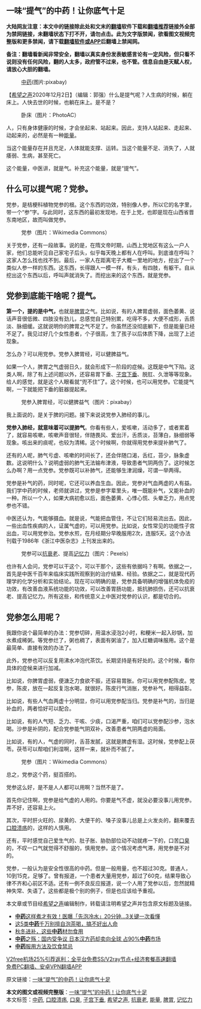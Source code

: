  <h2>一味“提气”的中药！让你底气十足</h2> <p class="notice"><b>大陆网友注意：本文中的链接除此处和文末的<a href="https://github.com/bannedbook/fanqiang" >翻墙</a>软件下载和<a href="https://github.com/killgcd/justmysocks/blob/master/README.md">翻墙推荐</a>链接外全部为禁网链接，未翻墙状态下打不开，请勿点击。此为文字版禁闻，欲看图文视频完整版和更多禁闻，请下载<a href="https://github.com/bannedbook/fanqiang">翻墙软件或APP</a>后翻墙上禁闻网。</p><p>备注：翻墙看新闻非常安全，翻墙以真实身份发表敏感言论有一定风险，但只看不说则没有任何风险，翻的人太多，政府管不过来，也不管。信息自由是天赋人权，请放心大胆的翻墙。</b></p>  <div class="entry"> <figure><figcaption><a href="https://www.bannedbook.org/bnews/tag/%E4%B8%AD%E8%8D%AF/" class="st_tag internal_tag" rel="tag" title="标签 中药 下的日志">中药</a>(图片:pixabay)</figcaption></figure> <p>【<span class='wp_keywordlink_affiliate'><a href="https://www.soundofhope.org" title="希望之声" target="_blank">希望之声</a></span>2020年12月2日】（编辑：郭强）什么是提气呢？人生病的时候，躺在床上。人快去世的时候，也躺在床上。是不是？</p> <figure><figcaption>卧床（图片：PhotoAC）</figcaption></figure> <p>人，只有身体健康的时候，才会坐起来、站起来。因此，支持人站起来、走起来、动起来的，必然是有一种<a href="https://www.bannedbook.org/bnews/tag/%E8%83%BD%E9%87%8F/" class="st_tag internal_tag" rel="tag" title="标签 能量 下的日志">能量</a>。</p> <p>当这个能量存在并且充足，人体就能支撑、运转。当这个能量不足、消失了，人就痿弱、生病，甚至死亡。</p> <p>这个能量，中医讲，就是气。补充这个能量，就是“提气”。</p> <h2>什么可以提气呢？党参。</h2> <p>党参，是桔梗科植物党参的根。这个东西的功效，特别像人参，所以它的名字里，带一个“参”字。与此同时，这东西的最初发现地，在于上党，也即是现在山西省晋东南地区，故而叫做党参。</p> <figure><figcaption>党参（图片：Wikimedia Commons）</figcaption></figure> <p>关于党参，还有一段故事。说的是，在隋文帝时期，山西上党地区有这么一户人家，他们总能听见自己家宅子后头，似乎每天晚上都有人在呼叫。到底谁在呼叫？这家人怎么找也找不到。最后，一家人在距离宅子大概一里地的地方，挖出了一个类似人参一样的东西。这东西，长得跟人一模一样，有头，有四肢，有躯干。自从挖出这个东西以后，呼叫声就消失了。而挖出来的这个东西，就是党参。</p> <h2>党参到底能干啥呢？提气。</h2> <p><strong>第一个，提的是中气，</strong>也就是<a href="https://www.bannedbook.org/bnews/tag/%E8%84%BE%E8%83%83/" class="st_tag internal_tag" rel="tag" title="标签 脾胃 下的日志">脾胃</a>之气。比如说，有的人脾胃虚弱，面色萎黄、说话声音很低微、四肢没有劲儿，总感觉自己特别累，吃得不多，大便不成形，舌质淡、脉细缓。这就说明你的脾胃之气不足了。你虽然还没彻底躺下，但是能量已经不足了。我见过好几个女性患者，个子很高，生了孩子以后体质下降，出现了上述现象。</p>  <p>怎么办？可以用党参。党参入脾胃经，可以健脾益气。</p> <p>如果一个人，脾胃之气虚弱日久，就会形成下一阶段的症候。这既是中气下陷。这类人啊，除了有上述问题以外，还容易胃下垂、<a href="https://www.bannedbook.org/bnews/tag/%e5%ad%90%e5%ae%ab%e4%b8%8b%e5%9e%82/" class="st_tag internal_tag" rel="tag" title="标签 子宫下垂 下的日志">子宫下垂</a>、脱肛、久泄等等现象。给人的感觉，就是这个人眼看就“兜不住”了。这个时候，也可以用党参。它能提气啊，一下就能把下垂的脏器提起来。</p> <figure><figcaption>党参入脾胃经，可以健脾益气（图片：pixabay）</figcaption></figure> <p>我上面说的，是关于脾的问题。接下来说说党参入肺经的事儿。</p> <p><strong>党参入肺经，就意味着可以提肺气</strong>。你看有些人，爱咳嗽，活动多了，或者累着了，就容易咳嗽，咳嗽声音很轻，伴随畏风、爱出汗，舌质淡，苔薄白，脉细弱等现象。咳出来的痰呢，也较为清稀。这个时候啊，你就得用党参来提补肺气了。</p> <p>还有的人呢，肺气亏虚、咳嗽的时间长了，还会伴随口渴，舌红，苔少，脉象虚数。这说明什么？说明虚弱的肺气无法输布津液，导致患者气阴两伤了。这时候怎么办啊？用一点党参。党参既可以补肺气，还能够生津润燥，可谓一举两得。</p> <p>党参是补气的药，同时呢，它还可以养血生血。因此，党参对气血两虚的人有益。我们学中药的时候，老师就讲过，党参是参字辈里头，唯一既能补气，又能补血的一种。所以一个人，如果大病初愈以后，面色萎黄、心悸心慌、头晕乏力，用点党参也不错。</p> <p>中医还认为，气能够摄血。就是说，气能把血管住，不让它们轻易流出去。因此，一些出血性疾病的人，证属气虚的，可以用党参。比如说，女性常见的功能性子宫出血，可以用党参治。党参水煎，在月经期分早晚服用2次，连服5天。这个办法刊载于1986年《浙江中医杂志》上刊发出来的。</p>  <figure><figcaption>党参可以<a href="https://www.bannedbook.org/bnews/tag/%E6%8A%97%E8%A1%B0%E8%80%81/" class="st_tag internal_tag" rel="tag" title="标签 抗衰老 下的日志">抗衰老</a>、提高<a href="https://www.bannedbook.org/bnews/tag/%e8%ae%b0%e5%bf%86%e5%8a%9b/" class="st_tag internal_tag" rel="tag" title="标签 记忆力 下的日志">记忆力</a>（图片：Pexels）</figcaption></figure> <p>也许有人会问，党参可以干这个，可以干那个，这些有依据吗？有啊。依据之一，首先是中医千百年来临床实践所观察到的治疗结果、经验。依据之二，就是现代药理学的化学分析和实验结论。现在可以明确的是，党参具备明确的增强机体免疫的功效，有改善血液系统功能的功效，可以改善胃肠功能，抵抗肺损伤，还可以抗衰老、提高记忆力。所有这些，和传统意义上中医对党参的认识，都是切合的。</p> <h2>党参怎么用呢？</h2> <p>我跟你说个最简单的办法：党参切碎，用温水浸泡2小时，和粳米一起入砂锅，加水煮成稀粥。等党参烂了，粥也稠了，表面有粥油了，加入红糖调味服用。这个是最简单、直接有效的办法了。</p> <p>此外，党参也可以反复用沸水冲泡代茶饮。长期坚持是有好处的。这个时候，看你具体的症候来进行加减。</p> <p>比如说，你脾胃虚弱，便溏乏力食欲不振，还容易胃胀。你可以用党参配陈皮。党参，陈皮，放在一起反复泡水喝，就很好。陈皮行气消胀，党参补气，相得益彰。</p> <p>比如说，有些人气血两虚十分明显，你可以用党参配当归。党参是补气的，当归是补血的，两者恰好可以配合。</p> <p>比如说，有的人气短、乏力、干咳、少痰，口渴严重，咱们可以党参配沙参，泡水喝。沙参是补阴的，配合党参能气阴双补，改善患者气阴两虚的局面。</p> <p>比如说，有的人，气虚的同时，舌苔发腻，这就是脾虚有湿。这时候，党参配上茯苓。茯苓可以帮咱们利湿啊，这样一来，就补而不腻了。</p>  <figure><figcaption>党参（图片：Wikimedia Commons）</figcaption></figure> <p>总之，党参这个药，挺百搭的。</p> <p>党参这么好，是不是人人都可以用啊？当然不是了。</p> <p>首先你记住啊，党参是给气虚的人用的。你要是气不虚，就没必要没事儿用党参。弄不好，还容易上火。</p> <p>其次，平时肝火旺的、尿黄的、大便干的、嗓子没事儿总是上火发炎的，翻来覆去<a href="https://www.bannedbook.org/bnews/tag/%e5%8f%a3%e8%85%94%e6%ba%83%e7%96%a1/" class="st_tag internal_tag" rel="tag" title="标签 口腔溃疡 下的日志">口腔溃疡</a>的，这样的人慎用。</p> <p>还有，平时感觉自己爱生气的、肚子胀、胁肋部位动不动就疼一下的，口苦<a href="https://www.bannedbook.org/bnews/tag/%e5%8f%a3%e8%87%ad/" class="st_tag internal_tag" rel="tag" title="标签 口臭 下的日志">口臭</a>的，不叹一口气就觉得不舒服的，慎用党参。这个情况考虑气滞，用党参是不对的。</p> <p>党参，一般认为是安全性很高的中药。但是一般用量，也不超过30克。普通人，10到15克，足够了。曾有报道，一个患者大量用党参，超过了60克，结果导致心律不齐和心前区不适。还有一例不良反应报道，说一个人用了党参以后，忽然就精神失常、失语了。这些都是极个别的例子，但是也应该给予重视。</p> <p>本文章或节目经<a href="https://www.bannedbook.org/bnews/tag/%e5%b8%8c%e6%9c%9b%e4%b9%8b%e5%a3%b0/" class="st_tag internal_tag" rel="tag" title="标签 希望之声 下的日志">希望之声</a>编辑制作，转载请注明希望之声并包含原文标题及链接。</p>  <ul class='op-related-articles' title='相关阅读'> <li><a href='https://www.bannedbook.org/bnews/lifebaike/20201117/1432375.html' target='_blank'><b>中药</b>这样煮才有效！医曝「先泡冷水」20分钟…3关键一次看懂</a></li> <li><a href='https://www.bannedbook.org/bnews/comments/20201114/1430957.html' target='_blank'>这5类<b>中药</b>千万别擅自泡茶喝，搞不好出人命</a></li> <li><a href='https://www.bannedbook.org/bnews/comments/20201106/1426775.html' target='_blank'>秋冬进补，这些<b>中药</b>材勿食用</a></li> <li><a href='https://www.bannedbook.org/bnews/health/20201023/1418729.html' target='_blank'><b>中药</b>之殇：国内受争议 日本汉方药却卖向全球 占90%<b>中药</b>市场</a></li> <li><a href='https://www.bannedbook.org/bnews/comments/20201021/1417686.html' target='_blank'><b>中药</b>服用方法及饮食禁忌</a></li> </ul> <p class="texttj"> <a href="https://github.com/bannedbook/fanqiang/wiki/V2ray%E6%9C%BA%E5%9C%BA" target="_blank">V2free机场25%引荐返利：全平台免费SS/V2ray节点+经济套餐高速翻墙</a><br/> <a href="https://github.com/bannedbook/fanqiang/wiki/%E7%A6%81%E9%97%BB%E7%BD%91%E5%AE%89%E5%8D%93%E7%BF%BB%E5%A2%99%E6%96%B0%E9%97%BBAPP" target="_blank">免费PC翻墙、安卓VPN翻墙APP</a></p><p>原文链接：<a class="src_link"  href="https://www.soundofhope.org/post/448882" target="_blank">一味“提气”的中药！让你底气十足</a></p><a name='sharetosocial'></a>       <div><b>本文的图文或视频完整版</b>：<a href='https://www.bannedbook.org/bnews/comments/20201203/1441141.html'>一味“提气”的中药！让你底气十足</a></div>  </div><!--END ENTRY--> <div class="postfooter"> <div>本文标签：<a href="https://www.bannedbook.org/bnews/tag/%E4%B8%AD%E8%8D%AF/" rel="tag">中药</a>, <a href="https://www.bannedbook.org/bnews/tag/%e5%8f%a3%e8%85%94%e6%ba%83%e7%96%a1/" rel="tag">口腔溃疡</a>, <a href="https://www.bannedbook.org/bnews/tag/%e5%8f%a3%e8%87%ad/" rel="tag">口臭</a>, <a href="https://www.bannedbook.org/bnews/tag/%e5%ad%90%e5%ae%ab%e4%b8%8b%e5%9e%82/" rel="tag">子宫下垂</a>, <a href="https://www.bannedbook.org/bnews/tag/%e5%b8%8c%e6%9c%9b%e4%b9%8b%e5%a3%b0/" rel="tag">希望之声</a>, <a href="https://www.bannedbook.org/bnews/tag/%E6%8A%97%E8%A1%B0%E8%80%81/" rel="tag">抗衰老</a>, <a href="https://www.bannedbook.org/bnews/tag/%E8%83%BD%E9%87%8F/" rel="tag">能量</a>, <a href="https://www.bannedbook.org/bnews/tag/%E8%84%BE%E8%83%83/" rel="tag">脾胃</a>, <a href="https://www.bannedbook.org/bnews/tag/%e8%ae%b0%e5%bf%86%e5%8a%9b/" rel="tag">记忆力</a></div>  </div><!--END POSTFOOTER--> 